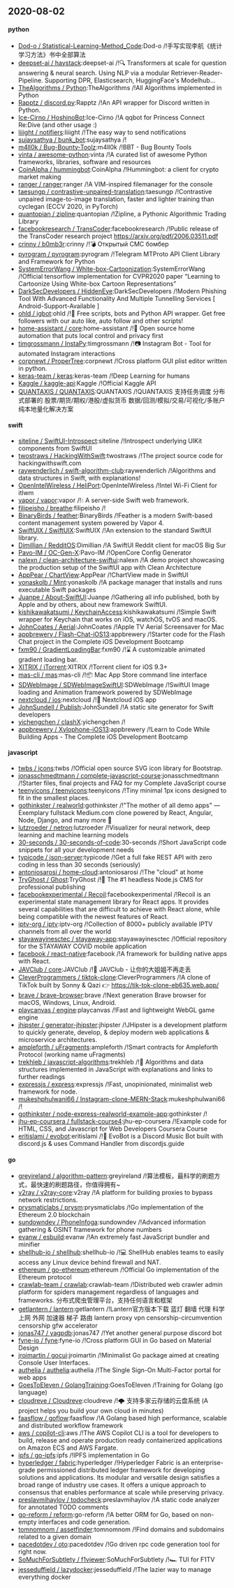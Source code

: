 ## 2020-08-02

#### python
* [Dod-o / Statistical-Learning-Method_Code](https://github.com/Dod-o/Statistical-Learning-Method_Code):Dod-o /!手写实现李航《统计学习方法》书中全部算法
* [deepset-ai / haystack](https://github.com/deepset-ai/haystack):deepset-ai /!🔍
Transformers at scale for question answering & neural search. Using NLP via a modular Retriever-Reader-Pipeline. Supporting DPR, Elasticsearch, HuggingFace's Modelhub...
* [TheAlgorithms / Python](https://github.com/TheAlgorithms/Python):TheAlgorithms /!All Algorithms implemented in Python
* [Rapptz / discord.py](https://github.com/Rapptz/discord.py):Rapptz /!An API wrapper for Discord written in Python.
* [Ice-Cirno / HoshinoBot](https://github.com/Ice-Cirno/HoshinoBot):Ice-Cirno /!A qqbot for Princess Connect Re:Dive (and other usage :)
* [liiight / notifiers](https://github.com/liiight/notifiers):liiight /!The easy way to send notifications
* [sujaysathya / bunk_bot](https://github.com/sujaysathya/bunk_bot):sujaysathya /!
* [m4ll0k / Bug-Bounty-Toolz](https://github.com/m4ll0k/Bug-Bounty-Toolz):m4ll0k /!BBT - Bug Bounty Tools
* [vinta / awesome-python](https://github.com/vinta/awesome-python):vinta /!A curated list of awesome Python frameworks, libraries, software and resources
* [CoinAlpha / hummingbot](https://github.com/CoinAlpha/hummingbot):CoinAlpha /!Hummingbot: a client for crypto market making
* [ranger / ranger](https://github.com/ranger/ranger):ranger /!A VIM-inspired filemanager for the console
* [taesungp / contrastive-unpaired-translation](https://github.com/taesungp/contrastive-unpaired-translation):taesungp /!Contrastive unpaired image-to-image translation, faster and lighter training than cyclegan (ECCV 2020, in PyTorch)
* [quantopian / zipline](https://github.com/quantopian/zipline):quantopian /!Zipline, a Pythonic Algorithmic Trading Library
* [facebookresearch / TransCoder](https://github.com/facebookresearch/TransCoder):facebookresearch /!Public release of the TransCoder research project https://arxiv.org/pdf/2006.03511.pdf
* [crinny / b0mb3r](https://github.com/crinny/b0mb3r):crinny /!💣
Открытый СМС бомбер
* [pyrogram / pyrogram](https://github.com/pyrogram/pyrogram):pyrogram /!Telegram MTProto API Client Library and Framework for Python
* [SystemErrorWang / White-box-Cartoonization](https://github.com/SystemErrorWang/White-box-Cartoonization):SystemErrorWang /!Official tensorflow implementation for CVPR2020 paper “Learning to Cartoonize Using White-box Cartoon Representations”
* [DarkSecDevelopers / HiddenEye](https://github.com/DarkSecDevelopers/HiddenEye):DarkSecDevelopers /!Modern Phishing Tool With Advanced Functionality And Multiple Tunnelling Services [ Android-Support-Available ]
* [ohld / igbot](https://github.com/ohld/igbot):ohld /!🐙
Free scripts, bots and Python API wrapper. Get free followers with our auto like, auto follow and other scripts!
* [home-assistant / core](https://github.com/home-assistant/core):home-assistant /!🏡
Open source home automation that puts local control and privacy first
* [timgrossmann / InstaPy](https://github.com/timgrossmann/InstaPy):timgrossmann /!📷
Instagram Bot - Tool for automated Instagram interactions
* [corpnewt / ProperTree](https://github.com/corpnewt/ProperTree):corpnewt /!Cross platform GUI plist editor written in python.
* [keras-team / keras](https://github.com/keras-team/keras):keras-team /!Deep Learning for humans
* [Kaggle / kaggle-api](https://github.com/Kaggle/kaggle-api):Kaggle /!Official Kaggle API
* [QUANTAXIS / QUANTAXIS](https://github.com/QUANTAXIS/QUANTAXIS):QUANTAXIS /!QUANTAXIS 支持任务调度 分布式部署的 股票/期货/期权/港股/虚拟货币 数据/回测/模拟/交易/可视化/多账户 纯本地量化解决方案

#### swift
* [siteline / SwiftUI-Introspect](https://github.com/siteline/SwiftUI-Introspect):siteline /!Introspect underlying UIKit components from SwiftUI
* [twostraws / HackingWithSwift](https://github.com/twostraws/HackingWithSwift):twostraws /!The project source code for hackingwithswift.com
* [raywenderlich / swift-algorithm-club](https://github.com/raywenderlich/swift-algorithm-club):raywenderlich /!Algorithms and data structures in Swift, with explanations!
* [OpenIntelWireless / HeliPort](https://github.com/OpenIntelWireless/HeliPort):OpenIntelWireless /!Intel Wi-Fi Client for itlwm
* [vapor / vapor](https://github.com/vapor/vapor):vapor /!💧
A server-side Swift web framework.
* [filipeisho / breathe](https://github.com/filipeisho/breathe):filipeisho /!
* [BinaryBirds / feather](https://github.com/BinaryBirds/feather):BinaryBirds /!Feather is a modern Swift-based content management system powered by Vapor 4.
* [SwiftUIX / SwiftUIX](https://github.com/SwiftUIX/SwiftUIX):SwiftUIX /!An extension to the standard SwiftUI library.
* [Dimillian / RedditOS](https://github.com/Dimillian/RedditOS):Dimillian /!A SwiftUI Reddit client for macOS Big Sur
* [Pavo-IM / OC-Gen-X](https://github.com/Pavo-IM/OC-Gen-X):Pavo-IM /!OpenCore Config Generator
* [nalexn / clean-architecture-swiftui](https://github.com/nalexn/clean-architecture-swiftui):nalexn /!A demo project showcasing the production setup of the SwiftUI app with Clean Architecture
* [AppPear / ChartView](https://github.com/AppPear/ChartView):AppPear /!ChartView made in SwiftUI
* [yonaskolb / Mint](https://github.com/yonaskolb/Mint):yonaskolb /!A package manager that installs and runs executable Swift packages
* [Juanpe / About-SwiftUI](https://github.com/Juanpe/About-SwiftUI):Juanpe /!Gathering all info published, both by Apple and by others, about new framework SwiftUI.
* [kishikawakatsumi / KeychainAccess](https://github.com/kishikawakatsumi/KeychainAccess):kishikawakatsumi /!Simple Swift wrapper for Keychain that works on iOS, watchOS, tvOS and macOS.
* [JohnCoates / Aerial](https://github.com/JohnCoates/Aerial):JohnCoates /!Apple TV Aerial Screensaver for Mac
* [appbrewery / Flash-Chat-iOS13](https://github.com/appbrewery/Flash-Chat-iOS13):appbrewery /!Starter code for the Flash Chat project in the Complete iOS Development Bootcamp
* [fxm90 / GradientLoadingBar](https://github.com/fxm90/GradientLoadingBar):fxm90 /!⌛️
A customizable animated gradient loading bar.
* [XITRIX / iTorrent](https://github.com/XITRIX/iTorrent):XITRIX /!Torrent client for iOS 9.3+
* [mas-cli / mas](https://github.com/mas-cli/mas):mas-cli /!📦
Mac App Store command line interface
* [SDWebImage / SDWebImageSwiftUI](https://github.com/SDWebImage/SDWebImageSwiftUI):SDWebImage /!SwiftUI Image loading and Animation framework powered by SDWebImage
* [nextcloud / ios](https://github.com/nextcloud/ios):nextcloud /!📱
Nextcloud iOS app
* [JohnSundell / Publish](https://github.com/JohnSundell/Publish):JohnSundell /!A static site generator for Swift developers
* [yichengchen / clashX](https://github.com/yichengchen/clashX):yichengchen /!
* [appbrewery / Xylophone-iOS13](https://github.com/appbrewery/Xylophone-iOS13):appbrewery /!Learn to Code While Building Apps - The Complete iOS Development Bootcamp

#### javascript
* [twbs / icons](https://github.com/twbs/icons):twbs /!Official open source SVG icon library for Bootstrap.
* [jonasschmedtmann / complete-javascript-course](https://github.com/jonasschmedtmann/complete-javascript-course):jonasschmedtmann /!Starter files, final projects and FAQ for my Complete JavaScript course
* [teenyicons / teenyicons](https://github.com/teenyicons/teenyicons):teenyicons /!Tiny minimal 1px icons designed to fit in the smallest places.
* [gothinkster / realworld](https://github.com/gothinkster/realworld):gothinkster /!"The mother of all demo apps" — Exemplary fullstack Medium.com clone powered by React, Angular, Node, Django, and many more
🏅
* [lutzroeder / netron](https://github.com/lutzroeder/netron):lutzroeder /!Visualizer for neural network, deep learning and machine learning models
* [30-seconds / 30-seconds-of-code](https://github.com/30-seconds/30-seconds-of-code):30-seconds /!Short JavaScript code snippets for all your development needs
* [typicode / json-server](https://github.com/typicode/json-server):typicode /!Get a full fake REST API with zero coding in less than 30 seconds (seriously)
* [antoniosarosi / home-cloud](https://github.com/antoniosarosi/home-cloud):antoniosarosi /!The "cloud" at home
* [TryGhost / Ghost](https://github.com/TryGhost/Ghost):TryGhost /!👻
The #1 headless Node.js CMS for professional publishing
* [facebookexperimental / Recoil](https://github.com/facebookexperimental/Recoil):facebookexperimental /!Recoil is an experimental state management library for React apps. It provides several capabilities that are difficult to achieve with React alone, while being compatible with the newest features of React.
* [iptv-org / iptv](https://github.com/iptv-org/iptv):iptv-org /!Collection of 8000+ publicly available IPTV channels from all over the world
* [stayawayinesctec / stayaway-app](https://github.com/stayawayinesctec/stayaway-app):stayawayinesctec /!Official repository for the STAYAWAY COVID mobile application
* [facebook / react-native](https://github.com/facebook/react-native):facebook /!A framework for building native apps with React.
* [JAVClub / core](https://github.com/JAVClub/core):JAVClub /!🔞
JAVClub - 让你的大姐姐不再走丢
* [CleverProgrammers / tiktok-clone](https://github.com/CleverProgrammers/tiktok-clone):CleverProgrammers /!A clone of TikTok built by Sonny & Qazi
👉
https://tik-tok-clone-eb635.web.app/
* [brave / brave-browser](https://github.com/brave/brave-browser):brave /!Next generation Brave browser for macOS, Windows, Linux, Android.
* [playcanvas / engine](https://github.com/playcanvas/engine):playcanvas /!Fast and lightweight WebGL game engine
* [jhipster / generator-jhipster](https://github.com/jhipster/generator-jhipster):jhipster /!JHipster is a development platform to quickly generate, develop, & deploy modern web applications & microservice architectures.
* [ampleforth / uFragments](https://github.com/ampleforth/uFragments):ampleforth /!Smart contracts for Ampleforth Protocol (working name uFragments)
* [trekhleb / javascript-algorithms](https://github.com/trekhleb/javascript-algorithms):trekhleb /!📝
Algorithms and data structures implemented in JavaScript with explanations and links to further readings
* [expressjs / express](https://github.com/expressjs/express):expressjs /!Fast, unopinionated, minimalist web framework for node.
* [mukeshphulwani66 / Instagram-clone-MERN-Stack](https://github.com/mukeshphulwani66/Instagram-clone-MERN-Stack):mukeshphulwani66 /!
* [gothinkster / node-express-realworld-example-app](https://github.com/gothinkster/node-express-realworld-example-app):gothinkster /!
* [jhu-ep-coursera / fullstack-course4](https://github.com/jhu-ep-coursera/fullstack-course4):jhu-ep-coursera /!Example code for HTML, CSS, and Javascript for Web Developers Coursera Course
* [eritislami / evobot](https://github.com/eritislami/evobot):eritislami /!🤖
EvoBot is a Discord Music Bot built with discord.js & uses Command Handler from discordjs.guide

#### go
* [greyireland / algorithm-pattern](https://github.com/greyireland/algorithm-pattern):greyireland /!算法模板，最科学的刷题方式，最快速的刷题路径，你值得拥有~
* [v2ray / v2ray-core](https://github.com/v2ray/v2ray-core):v2ray /!A platform for building proxies to bypass network restrictions.
* [prysmaticlabs / prysm](https://github.com/prysmaticlabs/prysm):prysmaticlabs /!Go implementation of the Ethereum 2.0 blockchain
* [sundowndev / PhoneInfoga](https://github.com/sundowndev/PhoneInfoga):sundowndev /!Advanced information gathering & OSINT framework for phone numbers
* [evanw / esbuild](https://github.com/evanw/esbuild):evanw /!An extremely fast JavaScript bundler and minifier
* [shellhub-io / shellhub](https://github.com/shellhub-io/shellhub):shellhub-io /!💻
ShellHub enables teams to easily access any Linux device behind firewall and NAT.
* [ethereum / go-ethereum](https://github.com/ethereum/go-ethereum):ethereum /!Official Go implementation of the Ethereum protocol
* [crawlab-team / crawlab](https://github.com/crawlab-team/crawlab):crawlab-team /!Distributed web crawler admin platform for spiders management regardless of languages and frameworks. 分布式爬虫管理平台，支持任何语言和框架
* [getlantern / lantern](https://github.com/getlantern/lantern):getlantern /!Lantern官方版本下载 蓝灯 翻墙 代理 科学上网 外网 加速器 梯子 路由 lantern proxy vpn censorship-circumvention censorship gfw accelerator
* [jonas747 / yagpdb](https://github.com/jonas747/yagpdb):jonas747 /!Yet another general purpose discord bot
* [fyne-io / fyne](https://github.com/fyne-io/fyne):fyne-io /!Cross platform GUI in Go based on Material Design
* [jroimartin / gocui](https://github.com/jroimartin/gocui):jroimartin /!Minimalist Go package aimed at creating Console User Interfaces.
* [authelia / authelia](https://github.com/authelia/authelia):authelia /!The Single Sign-On Multi-Factor portal for web apps
* [GoesToEleven / GolangTraining](https://github.com/GoesToEleven/GolangTraining):GoesToEleven /!Training for Golang (go language)
* [cloudreve / Cloudreve](https://github.com/cloudreve/Cloudreve):cloudreve /!🌩
支持多家云存储的云盘系统 (A project helps you build your own cloud in minutes)
* [faasflow / goflow](https://github.com/faasflow/goflow):faasflow /!A Golang based high performance, scalable and distributed workflow framework
* [aws / copilot-cli](https://github.com/aws/copilot-cli):aws /!The AWS Copilot CLI is a tool for developers to build, release and operate production ready containerized applications on Amazon ECS and AWS Fargate.
* [ipfs / go-ipfs](https://github.com/ipfs/go-ipfs):ipfs /!IPFS implementation in Go
* [hyperledger / fabric](https://github.com/hyperledger/fabric):hyperledger /!Hyperledger Fabric is an enterprise-grade permissioned distributed ledger framework for developing solutions and applications. Its modular and versatile design satisfies a broad range of industry use cases. It offers a unique approach to consensus that enables performance at scale while preserving privacy.
* [preslavmihaylov / todocheck](https://github.com/preslavmihaylov/todocheck):preslavmihaylov /!A static code analyzer for annotated TODO comments
* [go-reform / reform](https://github.com/go-reform/reform):go-reform /!A better ORM for Go, based on non-empty interfaces and code generation.
* [tomnomnom / assetfinder](https://github.com/tomnomnom/assetfinder):tomnomnom /!Find domains and subdomains related to a given domain
* [pacedotdev / oto](https://github.com/pacedotdev/oto):pacedotdev /!Go driven rpc code generation tool for right now.
* [SoMuchForSubtlety / f1viewer](https://github.com/SoMuchForSubtlety/f1viewer):SoMuchForSubtlety /!🏎️
TUI for F1TV
* [jesseduffield / lazydocker](https://github.com/jesseduffield/lazydocker):jesseduffield /!The lazier way to manage everything docker

